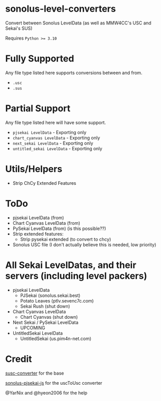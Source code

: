 # sonolus-level-converters
Convert between Sonolus LevelData (as well as MMW4CC's USC and Sekai's SUS)

Requires `Python >= 3.10`

# Fully Supported
Any file type listed here supports conversions between and from.
- `.usc`
- `.sus`

# Partial Support
Any file type listed here will have some support.
- `pjsekai LevelData` - Exporting only
- `chart_cyanvas LevelData` - Exporting only
- `next_sekai LevelData` - Exporting only
- `untitled_sekai LevelData` - Exporting only

# Utils/Helpers
- Strip ChCy Extended Features

# ToDo
- pjsekai LevelData (from)
- Chart Cyanvas LevelData (from)
- PySekai LevelData (from) (is this possible??)
- Strip extended features:
    - Strip pysekai extended (to convert to chcy)
- Sonolus USC file (I don't actually believe this is needed, low priority)

# All Sekai LevelDatas, and their servers (including level packers)
- pjsekai LevelData
    - PJSekai (sonolus.sekai.best)
    - Potato Leaves (ptlv.sevenc7c.com)
    - Sekai Rush (shut down)
- Chart Cyanvas LevelData
    - Chart Cyanvas (shut down)
- Next Sekai / PySekai LevelData
    - UPCOMING
- UntitledSekai LevelData
    - UntitledSekai (us.pim4n-net.com)

# Credit
[susc-converter](https://github.com/Kyonkrnk/susc-converter/) for the base

[sonolus-pjsekai-js](https://github.com/hyeon2006/sonolus-pjsekai-js/blob/main/lib/src/usc/revert.ts) for the uscToUsc converter

@YarNix and @hyeon2006 for the help